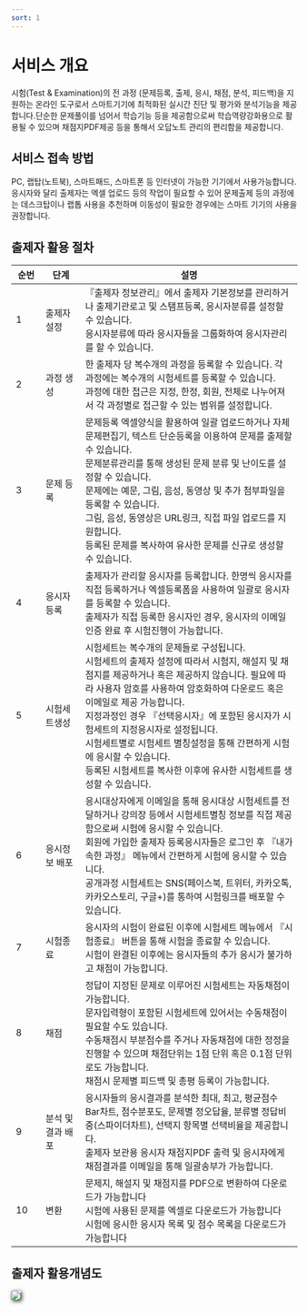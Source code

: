 ```yaml
---
sort: 1
---
```


# 서비스 개요

시험(Test & Examination)의 전 과정 (문제등록, 출제, 응시, 채점, 분석, 피드백)을 지원하는 온라인 도구로서 스마트기기에 최적화된 실시간 진단 및 평가와 분석기능을 제공합니다.단순한 문제풀이를 넘어서 학습기능 등을 제공함으로써 학습역량강화용으로 활용될 수 있으며 채점지PDF제공 등을 통해서 오답노트 관리의 편리함을 제공합니다.


## 서비스 접속 방법

PC, 랩탑(노트북), 스마트패드, 스마트폰 등 인터넷이 가능한 기기에서 사용가능합니다.
응시자와 달리 출제자는 엑셀 업로드 등의 작업이 필요할 수 있어 문제출제 등의 과정에는 데스크탑이나 랩톱 사용을 추천하며 이동성이 필요한 경우에는 스마트 기기의 사용을 권장합니다.

## 출제자 활용 절차

|순번	|단계	|설명|
|--------|------|-------|
|1&nbsp;&nbsp;&nbsp;&nbsp;&nbsp;&nbsp;	|출제자 설정&nbsp;&nbsp;&nbsp;&nbsp;|『출제자 정보관리』에서 출제자 기본정보를 관리하거나 출제기관로고 및 스탬프등록, 응시자분류를 설정할 수 있습니다.<br> 응시자분류에 따라 응시자들을 그룹화하여 응시자관리를 할 수 있습니다.|
|2	|과정 생성	|한 출제자 당 복수개의 과정을 등록할 수 있습니다. 각 과정에는 복수개의 시험세트를 등록할 수 있습니다.<br>과정에 대한 접근은 지정, 한정, 회원, 전체로 나누어져서 각 과정별로 접근할 수 있는 범위를 설정합니다. |
|3	|문제 등록|	문제등록 엑셀양식을 활용하여 일괄 업로드하거나 자체 문제편집기, 텍스트 단순등록을 이용하여 문제를 출제할 수 있습니다.<br>문제분류관리를 통해 생성된 문제 분류 및 난이도를 설정할 수 있습니다.<br>문제에는 예문, 그림, 음성, 동영상 및 추가 첨부파일을 등록할 수 있습니다.<br>그림, 음성, 동영상은 URL링크, 직접 파일 업로드를 지원합니다.<br>등록된 문제를 복사하여 유사한 문제를 신규로 생성할 수 있습니다.|
|4	|응시자 등록|	출제자가 관리할 응시자를 등록합니다. 한명씩 응시자를 직접 등록하거나 엑셀등록폼을 사용하여 일괄로 응시자를 등록할 수 있습니다.<br>출제자가 직접 등록한 응시자인 경우, 응시자의 이메일인증 완료 후 시험진행이 가능합니다.|
|5	|시험세트생성| 시험세트는 복수개의 문제들로 구성됩니다.<br>시험세트의 출제자 설정에 따라서 시험지, 해설지 및 채점지를 제공하거나 혹은 제공하지 않습니다. 필요에 따라 사용자 암호를 사용하여 암호화하여 다운로드 혹은 이메일로 제공 가능합니다.<br>지정과정인 경우 『선택응시자』에 포함된 응시자가 시험세트의 지정응시자로 설정됩니다.<br>시험세트별로 시험세트 별칭설정을 통해 간편하게 시험에 응시할 수 있습니다.<br>등록된 시험세트를 복사한 이후에 유사한 시험세트를 생성할 수 있습니다.|
|6|	응시정보 배포| 응시대상자에게 이메일을 통해 응시대상 시험세트를 전달하거나 강의장 등에서 시험세트별칭 정보를 직접 제공함으로써 시험에 응시할 수 있습니다.<br>회원에 가입한 출제자 등록응시자들은 로그인 후 『내가 속한 과정』 메뉴에서 간편하게 시험에 응시할 수 있습니다.<br>공개과정 시험세트는 SNS(페이스북, 트위터, 카카오톡, 카카오스토리, 구글+)를 통하여 시험링크를 배포할 수 있습니다.|
|7|	시험종료| 응시자의 시험이 완료된 이후에 시험세트 메뉴에서 『시험종료』 버튼을 통해 시험을 종료할 수 있습니다.<br>시험이 완결된 이후에는 응시자들의 추가 응시가 불가하고 채점이 가능합니다. |
|8|	채점| 정답이 지정된 문제로 이루어진 시험세트는 자동채점이 가능합니다.<br>문자입력형이 포함된 시험세트에 있어서는 수동채점이 필요할 수도 있습니다.<br>수동채점시 부분점수를 주거나 자동채점에 대한 정정을 진행할 수 있으며 채점단위는 1점 단위 혹은 0.1점 단위로도 가능합니다.<br>채점시 문제별 피드백 및 총평 등록이 가능합니다.|
|9|	분석 및 결과 배포| 응시자들의 응시결과를 분석한 최대, 최고, 평균점수 Bar차트, 점수분포도, 문제별 정오답율, 분류별 정답비중(스파이더차트), 선택지 항목별 선택비율을 제공합니다.<br>출제자 보관용 응시자 채점지PDF 출력 및 응시자에게 채점결과를 이메일을 통해 일괄송부가 가능합니다.|
|10|	변환| 문제지, 해설지 및 채점지를 PDF으로 변환하여 다운로드가 가능합니다<br>시험에 사용된 문제를 엑셀로 다운로드가 가능합니다<br>시험에 응시한 응시자 목록 및 점수 목록을 다운로드가 가능합니다|





## 출제자 활용개념도
<img src="https://soystudy.github.io/img/Conceptofuse2.png" style="box-shadow:2px 2px 7px;">
